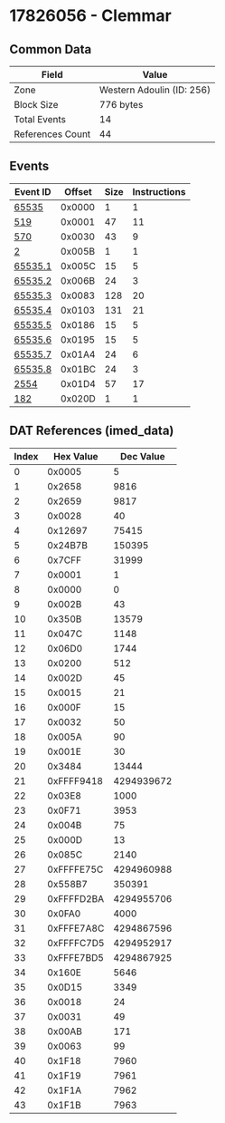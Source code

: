 # 17826056 - Clemmar

## Common Data

| Field            | Value                     |
|------------------|---------------------------|
| Zone             | Western Adoulin (ID: 256) |
| Block Size       | 776 bytes                 |
| Total Events     | 14                        |
| References Count | 44                        |

## Events

| Event ID                | Offset   |   Size |   Instructions |
|-------------------------|----------|--------|----------------|
| [65535](./65535.md)     | 0x0000   |      1 |              1 |
| [519](./519.md)         | 0x0001   |     47 |             11 |
| [570](./570.md)         | 0x0030   |     43 |              9 |
| [2](./2.md)             | 0x005B   |      1 |              1 |
| [65535.1](./65535.1.md) | 0x005C   |     15 |              5 |
| [65535.2](./65535.2.md) | 0x006B   |     24 |              3 |
| [65535.3](./65535.3.md) | 0x0083   |    128 |             20 |
| [65535.4](./65535.4.md) | 0x0103   |    131 |             21 |
| [65535.5](./65535.5.md) | 0x0186   |     15 |              5 |
| [65535.6](./65535.6.md) | 0x0195   |     15 |              5 |
| [65535.7](./65535.7.md) | 0x01A4   |     24 |              6 |
| [65535.8](./65535.8.md) | 0x01BC   |     24 |              3 |
| [2554](./2554.md)       | 0x01D4   |     57 |             17 |
| [182](./182.md)         | 0x020D   |      1 |              1 |

## DAT References (imed_data)

|   Index | Hex Value   |   Dec Value |
|---------|-------------|-------------|
|       0 | 0x0005      |           5 |
|       1 | 0x2658      |        9816 |
|       2 | 0x2659      |        9817 |
|       3 | 0x0028      |          40 |
|       4 | 0x12697     |       75415 |
|       5 | 0x24B7B     |      150395 |
|       6 | 0x7CFF      |       31999 |
|       7 | 0x0001      |           1 |
|       8 | 0x0000      |           0 |
|       9 | 0x002B      |          43 |
|      10 | 0x350B      |       13579 |
|      11 | 0x047C      |        1148 |
|      12 | 0x06D0      |        1744 |
|      13 | 0x0200      |         512 |
|      14 | 0x002D      |          45 |
|      15 | 0x0015      |          21 |
|      16 | 0x000F      |          15 |
|      17 | 0x0032      |          50 |
|      18 | 0x005A      |          90 |
|      19 | 0x001E      |          30 |
|      20 | 0x3484      |       13444 |
|      21 | 0xFFFF9418  |  4294939672 |
|      22 | 0x03E8      |        1000 |
|      23 | 0x0F71      |        3953 |
|      24 | 0x004B      |          75 |
|      25 | 0x000D      |          13 |
|      26 | 0x085C      |        2140 |
|      27 | 0xFFFFE75C  |  4294960988 |
|      28 | 0x558B7     |      350391 |
|      29 | 0xFFFFD2BA  |  4294955706 |
|      30 | 0x0FA0      |        4000 |
|      31 | 0xFFFE7A8C  |  4294867596 |
|      32 | 0xFFFFC7D5  |  4294952917 |
|      33 | 0xFFFE7BD5  |  4294867925 |
|      34 | 0x160E      |        5646 |
|      35 | 0x0D15      |        3349 |
|      36 | 0x0018      |          24 |
|      37 | 0x0031      |          49 |
|      38 | 0x00AB      |         171 |
|      39 | 0x0063      |          99 |
|      40 | 0x1F18      |        7960 |
|      41 | 0x1F19      |        7961 |
|      42 | 0x1F1A      |        7962 |
|      43 | 0x1F1B      |        7963 |

